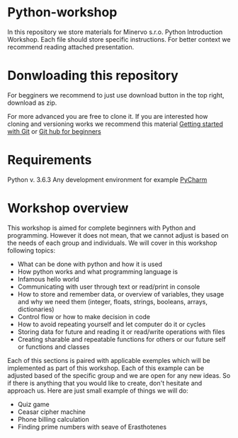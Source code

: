 # Python-workshop
In this repository we store materials for Minervo s.r.o. Python Introduction Workshop. Each file should store specific instructions. For better context we recommend reading attached presentation.
# Donwloading this repository
For begginers we recommend to just use download button in the top right, download as zip.

For more advanced you are free to clone it. If you are interested how cloning and versioning works we recommend this material [Getting started with Git](https://git-scm.com/book/en/v1/Getting-Started-Git-Basics) or [Git hub for beginners](https://www.elegantthemes.com/blog/resources/git-and-github-a-beginners-guide-for-complete-newbies) 

# Requirements
Python v. 3.6.3
Any development environment for example [PyCharm](https://www.jetbrains.com/pycharm/)

# Workshop overview
This workshop is aimed for complete beginners with Python and programming. However it does not mean, that we cannot adjust is based on the needs of each group and individuals. We will cover in this workshop following topics:
- What can be done with python and how it is used
- How python works and what programming language is
- Infamous hello world 
- Communicating with user through text or read/print in console
- How to store and remember data, or overview of variables, they usage and why we need them (integer, floats, strings, booleans, arrays, dictionaries)
- Control flow or how to make decision in code 
- How to avoid repeating yourself and let computer do it or cycles
- Storing data for future and reading it or read/write operations with files
- Creating sharable and repeatable functions for others or our future self or functions and classes

Each of this sections is paired with applicable exemples which will be implemented as part of this workshop. Each of this example can be adjusted based of the specific group and we are open for any new ideas. So if there is anything that you would like to create, don't hesitate and approach us. Here are just small example of things we will do:
- Quiz game
- Ceasar cipher machine
- Phone billing calculation
- Finding prime numbers with seave of Erasthotenes 
